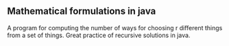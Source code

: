 ## Mathematical formulations in java

A program for computing the number of ways for choosing r different things from a
set of things. 
Great practice of recursive solutions in java.
